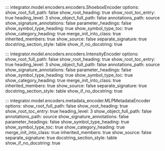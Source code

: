 ::: integrator.model.encoders.encoders.ShoeboxEncoder
    options: 
      show_root_full_path: false
      show_root_heading: true
      show_root_toc_entry: true
      heading_level: 3
      show_object_full_path: false
      annotations_path: source
      show_signature_annotations: false
      parameter_headings: false
      show_symbol_type_heading: true
      show_symbol_type_toc: true
      show_category_heading: true
      merge_init_into_class: true
      inherited_members: true
      show_source: false
      separate_signature: true
      docstring_section_style: table
      show_if_no_docstring: true

::: integrator.model.encoders.encoders.IntensityEncoder
    options: 
      show_root_full_path: false
      show_root_heading: true
      show_root_toc_entry: true
      heading_level: 3
      show_object_full_path: false
      annotations_path: source
      show_signature_annotations: false
      parameter_headings: false
      show_symbol_type_heading: true
      show_symbol_type_toc: true
      show_category_heading: true
      merge_init_into_class: true
      inherited_members: true
      show_source: false
      separate_signature: true
      docstring_section_style: table
      show_if_no_docstring: true

::: integrator.model.encoders.metadata_encoder.MLPMetadataEncoder
    options: 
      show_root_full_path: false
      show_root_heading: true
      show_root_toc_entry: true
      heading_level: 3
      show_object_full_path: false
      annotations_path: source
      show_signature_annotations: false
      parameter_headings: false
      show_symbol_type_heading: true
      show_symbol_type_toc: true
      show_category_heading: true
      merge_init_into_class: true
      inherited_members: true
      show_source: false
      separate_signature: true
      docstring_section_style: table
      show_if_no_docstring: true


